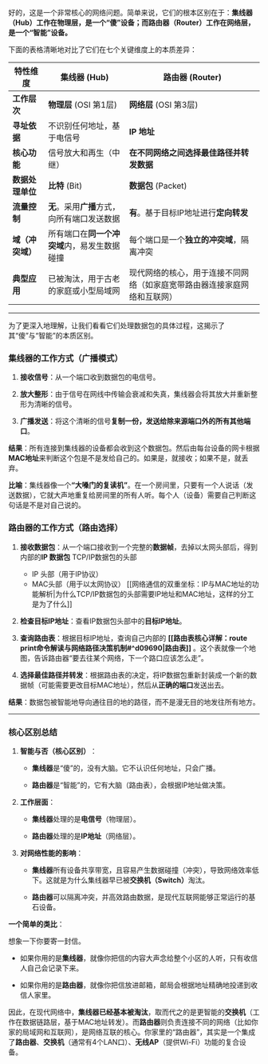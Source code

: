 好的，这是一个非常核心的网络问题。简单来说，它们的根本区别在于：​**集线器（Hub）工作在物理层，是一个“傻”设备；而路由器（Router）工作在网络层，是一个“智能”设备。​**​

下面的表格清晰地对比了它们在七个关键维度上的本质差异：

|特性维度|集线器 (Hub)|路由器 (Router)|
|---|---|---|
|​**工作层次**​|​**物理层**​ (OSI 第1层)|​**网络层**​ (OSI 第3层)|
|​**寻址依据**​|不识别任何地址，基于电信号|​**IP 地址**​|
|​**核心功能**​|信号放大和再生（中继）|​**在不同网络之间选择最佳路径并转发数据**​|
|​**数据处理单位**​|​**比特**​ (Bit)|​**数据包**​ (Packet)|
|​**流量控制**​|​**无**。采用**广播**方式，向所有端口发送数据|​**有**。基于目标IP地址进行**定向转发**​|
|​**域（冲突域）​**​|所有端口在**同一个冲突域**内，易发生数据碰撞|每个端口是一个**独立的冲突域**，隔离冲突|
|​**典型应用**​|已被淘汰，用于古老的家庭或小型局域网|现代网络的核心，用于连接不同网络（如家庭宽带路由器连接家庭网络和互联网）|

---

为了更深入地理解，让我们看看它们处理数据包的具体过程，这揭示了其“傻”与“智能”的本质区别。

### 集线器的工作方式（广播模式）

1. ​**接收信号**​：从一个端口收到数据包的电信号。
    
2. ​**放大整形**​：由于信号在网线中传输会衰减和失真，集线器会将其放大并重新整形为清晰的信号。
    
3. ​**广播发送**​：将这个清晰的信号**复制一份，发送给除来源端口外的所有其他端口**。
    

​**结果**​：所有连接到集线器的设备都会收到这个数据包。然后由每台设备的网卡根据 ​**MAC地址**​ 来判断这个包是不是发给自己的。如果是，就接收；如果不是，就丢弃。

​**比喻**​：集线器像一个 ​**​“大嗓门的复读机”​**。在一个房间里，只要有一个人说话（发送数据），它就大声地重复给房间里的所有人听。每个人（设备）需要自己判断这句话是不是对自己说的。

### 路由器的工作方式（路由选择）

1. ​**接收数据包**​：从一个端口接收到一个完整的**数据帧**，去掉以太网头部后，得到内部的 ​**IP 数据包**
	TCP/IP数据包的头部
	- IP 头部（用于IP协议）
	- MAC头部（用于以太网协议）
    [[网络通信的双重坐标：IP与MAC地址的功能解析|为什么TCP/IP数据包的头部需要IP地址和MAC地址，这样的分工是为了什么]]
    
2. ​**检查目标IP地址**​：查看IP数据包头部中的**目标IP地址**。
    
3. ​**查询路由表**​：根据目标IP地址，查询自己内部的 **[[路由表核心详解：route print命令解读与网络路径决策机制​#^d09690|路由表]]** 。这个表就像一个地图，告诉路由器“要去往某个网络，下一个路口应该怎么走”。
    
4. ​**选择最佳路径并转发**​：根据路由表的决定，将IP数据包重新封装成一个新的数据帧（可能需要更改目标MAC地址），然后从**正确的端口**发送出去。
    

​**结果**​：数据包被智能地导向通往目的地的路径，而不是漫无目的地发往所有地方。

---

### 核心区别总结

1. ​**智能与否（核心区别）​**​：
    
    - ​**集线器**是“傻”的，没有大脑。它不认识任何地址，只会广播。
        
    - ​**路由器**是“智能”的，它有大脑（路由表），会根据IP地址做决策。
        
    
2. ​**工作层面**​：
    
    - ​**集线器**处理的是**电信号**​（物理层）。
        
    - ​**路由器**处理的是**IP地址**​（网络层）。
        
    
3. ​**对网络性能的影响**​：
    
    - ​**集线器**所有设备共享带宽，且容易产生数据碰撞（冲突），导致网络效率低下。这就是为什么集线器早已被**交换机（Switch）​**​ 淘汰。
        
    - ​**路由器**可以隔离冲突，并高效路由数据，是现代互联网能够正常运行的基石设备。
        
    

​**一个简单的类比**​：

想象一下你要寄一封信。

- 如果你用的是**集线器**，就像你把信的内容大声念给整个小区的人听，只有收信人自己会记录下来。
    
- 如果你用的是**路由器**，就像你把信放进邮箱，邮局会根据地址精确地投递到收信人家里。
    

因此，在现代网络中，​**集线器已经基本被淘汰**，取而代之的是更智能的**交换机**​（工作在数据链路层，基于MAC地址转发）。而**路由器**则负责连接不同的网络（比如你家的局域网和互联网），是网络互联的核心。你家里的“路由器”，其实是一个集成了**路由器**、**交换机**​（通常有4个LAN口）、**无线AP**​（提供Wi-Fi）功能的复合设备。